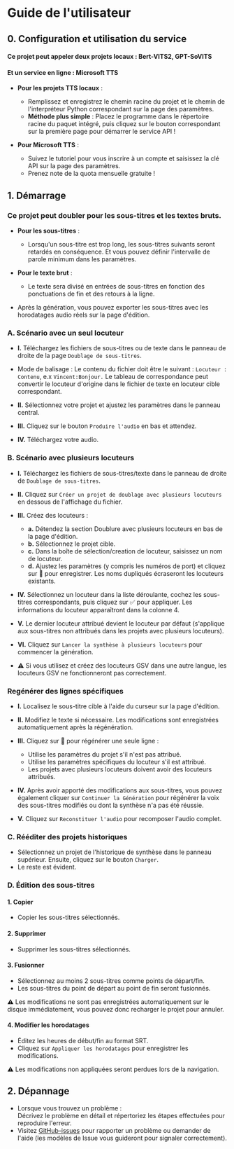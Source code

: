 # Guide de l'utilisateur

## 0. Configuration et utilisation du service
#### Ce projet peut appeler deux projets locaux : Bert-VITS2, GPT-SoVITS
#### Et un service en ligne : Microsoft TTS
* **Pour les projets TTS locaux** :

    * Remplissez et enregistrez le chemin racine du projet et le chemin de l'interpréteur Python correspondant sur la page des paramètres.
    * **Méthode plus simple** : Placez le programme dans le répertoire racine du paquet intégré, puis cliquez sur le bouton correspondant sur la première page pour démarrer le service API !

* **Pour Microsoft TTS** :

    * Suivez le tutoriel pour vous inscrire à un compte et saisissez la clé API sur la page des paramètres.
    * Prenez note de la quota mensuelle gratuite !

## 1. Démarrage
### Ce projet peut doubler pour les sous-titres et les textes bruts.
* **Pour les sous-titres** :

    * Lorsqu'un sous-titre est trop long, les sous-titres suivants seront retardés en conséquence. Et vous pouvez définir l'intervalle de parole minimum dans les paramètres.

* **Pour le texte brut** :

    * Le texte sera divisé en entrées de sous-titres en fonction des ponctuations de fin et des retours à la ligne.

* Après la génération, vous pouvez exporter les sous-titres avec les horodatages audio réels sur la page d'édition.

### A. Scénario avec un seul locuteur
* **I.** Téléchargez les fichiers de sous-titres ou de texte dans le panneau de droite de la page `Doublage de sous-titres`.
* Mode de balisage : Le contenu du fichier doit être le suivant : `Locuteur : Contenu`, e.x `Vincent:Bonjour.` Le tableau de correspondance peut convertir le locuteur d'origine dans le fichier de texte en locuteur cible correspondant.  

* **II.** Sélectionnez votre projet et ajustez les paramètres dans le panneau central.

* **III.** Cliquez sur le bouton `Produire l'audio` en bas et attendez.

* **IV.** Téléchargez votre audio.

### B. Scénario avec plusieurs locuteurs
* **I.** Téléchargez les fichiers de sous-titres/texte dans le panneau de droite de `Doublage de sous-titres`.

* **II.** Cliquez sur `Créer un projet de doublage avec plusieurs locuteurs` en dessous de l'affichage du fichier.

* **III.** Créez des locuteurs :
    * **a.** Détendez la section Doublure avec plusieurs locuteurs en bas de la page d'édition.
    * **b.** Sélectionnez le projet cible.
    * **c.** Dans la boîte de sélection/creation de locuteur, saisissez un nom de locuteur.
    * **d.** Ajustez les paramètres (y compris les numéros de port) et cliquez sur 💾 pour enregistrer. Les noms dupliqués écraseront les locuteurs existants.

* **IV.** Sélectionnez un locuteur dans la liste déroulante, cochez les sous-titres correspondants, puis cliquez sur ✅ pour appliquer. Les informations du locuteur apparaîtront dans la colonne 4.

* **V.** Le dernier locuteur attribué devient le locuteur par défaut (s'applique aux sous-titres non attribués dans les projets avec plusieurs locuteurs).

* **VI.** Cliquez sur `Lancer la synthèse à plusieurs locuteurs` pour commencer la génération.
* ⚠️ Si vous utilisez et créez des locuteurs GSV dans une autre langue, les locuteurs GSV ne fonctionneront pas correctement.

### Regénérer des lignes spécifiques
* **I.** Localisez le sous-titre cible à l'aide du curseur sur la page d'édition.

* **II.** Modifiez le texte si nécessaire. Les modifications sont enregistrées automatiquement après la régénération.

* **III.** Cliquez sur 🔄 pour régénérer une seule ligne :

    * Utilise les paramètres du projet s'il n'est pas attribué.
    * Utilise les paramètres spécifiques du locuteur s'il est attribué.
    * Les projets avec plusieurs locuteurs doivent avoir des locuteurs attribués.

* **IV.** Après avoir apporté des modifications aux sous-titres, vous pouvez également cliquer sur `Continuer la Génération` pour régénérer la voix des sous-titres modifiés ou dont la synthèse n'a pas été réussie.

* **V.** Cliquez sur `Reconstituer l'audio` pour recomposer l'audio complet.

### C. Rééditer des projets historiques
* Sélectionnez un projet de l'historique de synthèse dans le panneau supérieur. Ensuite, cliquez sur le bouton `Charger`.
* Le reste est évident.

### D. Édition des sous-titres
#### 1. Copier
* Copier les sous-titres sélectionnés.

#### 2. Supprimer
* Supprimer les sous-titres sélectionnés.

#### 3. Fusionner
* Sélectionnez au moins 2 sous-titres comme points de départ/fin.
* Les sous-titres du point de départ au point de fin seront fusionnés.

⚠️ Les modifications ne sont pas enregistrées automatiquement sur le disque immédiatement, vous pouvez donc recharger le projet pour annuler.

#### 4. Modifier les horodatages
* Éditez les heures de début/fin au format SRT.
* Cliquez sur `Appliquer les horodatages` pour enregistrer les modifications.

⚠️ Les modifications non appliquées seront perdues lors de la navigation.

## 2. Dépannage
* Lorsque vous trouvez un problème :  
Décrivez le problème en détail et répertoriez les étapes effectuées pour reproduire l'erreur.
* Visitez [GitHub-issues](https://github.com/YYuX-1145/Srt-AI-Voice-Assistant/issues) pour rapporter un problème ou demander de l'aide (les modèles de Issue vous guideront pour signaler correctement). 